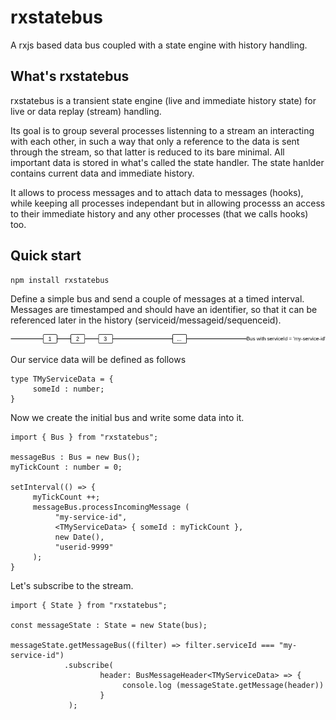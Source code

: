 # rxstatebus
A rxjs based data bus coupled with a state engine with history handling.

## What's rxstatebus 
rxstatebus is a transient state engine (live and immediate history state) for live or data replay (stream) handling. 

Its goal is to group several processes listenning to a stream an interacting with each other, in such a way that only a reference to the data is sent through the stream, so that latter is reduced to its bare minimal. All important data is stored in what's called the state handler. The state hanlder contains current data and immediate history.

It allows to process messages and to attach data to messages (hooks), while keeping all processes independant but in allowing processs an access to their immediate history and any other processes (that we calls hooks) too.

## Quick start

```
npm install rxstatebus
```

Define a simple bus and send a couple of messages at a timed interval. Messages are timestamped and should have an identifier, so that it can be referenced later in the history (serviceid/messageid/sequenceid).  

![Alt text](img/rxstatebus-main.png?raw=true "Simplest bus")

Our service data will be defined as follows

```
type TMyServiceData = {
     someId : number;
}
```

Now we create the initial bus and write some data into it.

```
import { Bus } from "rxstatebus";

messageBus : Bus = new Bus();
myTickCount : number = 0;

setInterval(() => { 
     myTickCount ++;
     messageBus.processIncomingMessage (
          "my-service-id", 
          <TMyServiceData> { someId : myTickCount }, 
          new Date(), 
          "userid-9999"
     ); 
}
```

Let's subscribe to the stream.

```
import { State } from "rxstatebus";

const messageState : State = new State(bus);

messageState.getMessageBus((filter) => filter.serviceId === "my-service-id")
            .subscribe(
                    header: BusMessageHeader<TMyServiceData> => {
                         console.log (messageState.getMessage(header))
                    }
             );
```


